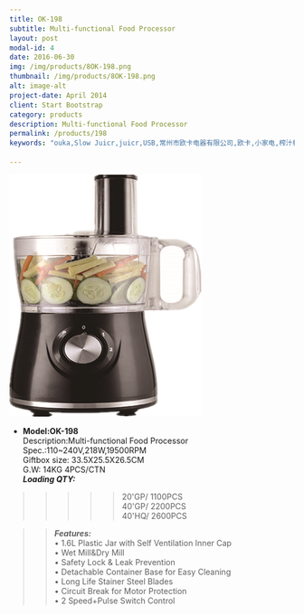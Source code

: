 ```yaml
---
title: OK-198
subtitle: Multi-functional Food Processor   
layout: post
modal-id: 4
date: 2016-06-30
img: /img/products/8OK-198.png
thumbnail: /img/products/8OK-198.png
alt: image-alt
project-date: April 2014
client: Start Bootstrap
category: products
description: Multi-functional Food Processor    
permalink: /products/198
keywords: "ouka,Slow Juicr,juicr,USB,常州市欧卡电器有限公司,欧卡,小家电,榨汁机,慢磨机,原汁机"

---
```

<div>
<img src="/img/products/8OK-198.png" class="img-responsive img-centered"/>
</div>

- **Model:OK-198**     
   Description:Multi-functional Food Processor    
Spec.:110~240V,218W,19500RPM  
Giftbox size: 33.5X25.5X26.5CM  
G.W:  14KG  4PCS/CTN     
**_Loading QTY:_**    
 >>>>> 20'GP/  1100PCS  
       40'GP/  2200PCS  
       40'HQ/  2600PCS

 >> **_Features:_**    
 • 1.6L Plastic Jar with Self Ventilation Inner Cap  
• Wet Mill&Dry Mill  
• Safety Lock & Leak Prevention   
• Detachable Container Base for Easy Cleaning  
• Long Life Stainer Steel Blades  
• Circuit Break for Motor Protection   
• 2 Speed+Pulse Switch Control   
